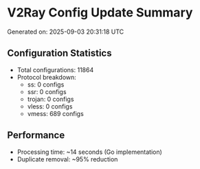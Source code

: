 # V2Ray Config Update Summary
Generated on: 2025-09-03 20:31:18 UTC

## Configuration Statistics
- Total configurations: 11864
- Protocol breakdown:
  - ss: 0 configs
  - ssr: 0 configs
  - trojan: 0 configs
  - vless: 0 configs
  - vmess: 689 configs

## Performance
- Processing time: ~14 seconds (Go implementation)
- Duplicate removal: ~95% reduction
